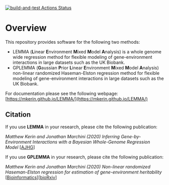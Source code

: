 [![build-and-test Actions Status](https://github.com/mkerin/LEMMA/workflows/build-and-test/badge.svg)](https://github.com/mkerin/LEMMA/actions)

# Overview

This repository provides software for the following two methods:

- LEMMA (**L**inear **E**nvironment **M**ixed **M**odel **A**nalysis) is a whole genome wide regression method for flexible modeling of gene-environment interactions in large datasets such as the UK Biobank.  
- GPLEMMA (**G**aussian **P**rior **L**inear **E**nvironment **M**ixed **M**odel **A**nalysis) non-linear randomized Haseman-Elston regression method for flexible modeling of gene-environment interactions in large datasets such as the UK Biobank.

For documentation please see the following webpage: [https://mkerin.github.io/LEMMA/](https://mkerin.github.io/LEMMA/)

## Citation

If you use **LEMMA** in your research, please cite the following publication:

*Matthew Kerin and Jonathan Marchini (2020) Inferring Gene-by-Environment Interactions with a Bayesian Whole-Genome Regression Model* [[AJHG](https://doi.org/10.1016/j.ajhg.2020.08.009)]

If you use **GPLEMMA** in your research, please cite the following publication:

*Matthew Kerin and Jonathan Marchini (2020) Non-linear randomized Haseman-Elston regression for estimation of gene-environment heritability* [[Bioinformatics](https://academic.oup.com/bioinformatics/advance-article-abstract/doi/10.1093/bioinformatics/btaa1079/6050717)][[bioRxiv](https://www.biorxiv.org/content/10.1101/2020.05.18.098459v1)]
